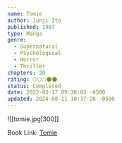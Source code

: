 ```yaml
---
name: Tomie
author: Junji Ito
published: 1987
type: Manga
genre:
  - Supernatural
  - Psychological
  - Horror
  - Thriller
chapters: 20
rating: 🌕🌕🌕🌑🌑
status: Completed
date: 2022-03-17 09:30:03 -0500
updated: 2024-08-11 10:37:28 -0500
---
```


![[tomie.jpg|300]]

Book Link: [Tomie](https://myanimelist.net/manga/912/Tomie)
